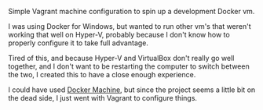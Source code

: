 Simple Vagrant machine configuration to spin up a development Docker vm.

I was using Docker for Windows, but wanted to run other vm's that weren't working that well on Hyper-V, probably because I don't know how to properly configure it to take full advantage.

Tired of this, and because Hyper-V and VirtualBox don't really go well together, and I don't want to be restarting the computer to switch between the two, I created this to have a close enough experience.

I could have used [Docker Machine](https://github.com/docker/machine), but since the project seems a little bit on the dead side, I just went with Vagrant to configure things.
